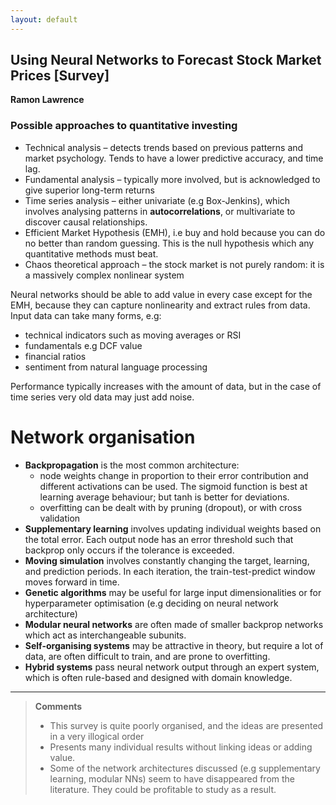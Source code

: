```yaml
---
layout: default
---
```


## Using Neural Networks to Forecast Stock Market Prices [Survey]

**Ramon Lawrence**

### Possible approaches to quantitative investing

- Technical analysis – detects trends based on previous patterns and market psychology. Tends to have a lower predictive accuracy, and time lag.
- Fundamental analysis – typically more involved, but is acknowledged to give superior long-term returns
- Time series analysis – either univariate (e.g Box-Jenkins), which involves analysing patterns in **autocorrelations**, or multivariate to discover causal relationships.
- Efficient Market Hypothesis (EMH), i.e buy and hold because you can do no better than random guessing. This is the null hypothesis which any quantitative methods must beat.
- Chaos theoretical approach – the stock market is not purely random: it is a massively complex nonlinear system

Neural networks should be able to add value in every case except for the EMH, because they can capture nonlinearity and extract rules from data. Input data can take many forms, e.g:

- technical indicators such as moving averages or RSI
- fundamentals e.g DCF value
- financial ratios
- sentiment from natural language processing

Performance typically increases with the amount of data, but in the case of time series very old data may just add noise.

# Network organisation

- **Backpropagation** is the most common architecture: 
    - node weights change in proportion to their error contribution and different activations can be used. The sigmoid function is best at learning average behaviour; but tanh is better for deviations. 
    - overfitting can be dealt with by pruning (dropout), or with cross validation
- **Supplementary learning** involves updating individual weights based on the total error. Each output node has an error threshold such that backprop only occurs if the tolerance is exceeded.
- **Moving simulation** involves constantly changing the target, learning, and prediction periods. In each iteration, the train-test-predict window moves forward in time.
- **Genetic algorithms** may be useful for large input dimensionalities or for hyperparameter optimisation (e.g deciding on neural network architecture)
- **Modular neural networks** are often made of smaller backprop networks which act as interchangeable subunits. 
- **Self-organising systems** may be attractive in theory, but require a lot of data, are often difficult to train, and are prone to overfitting.
- **Hybrid systems** pass neural network output through an expert system, which is often rule-based and designed with domain knowledge. 

---

> **Comments**
> 
> - This survey is quite poorly organised, and the ideas are presented in a very illogical order
> - Presents many individual results without linking ideas or adding value.
> - Some of the network architectures discussed (e.g supplementary learning, modular NNs) seem to have disappeared from the literature. They could be profitable to study as a result. 
